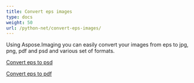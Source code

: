 ```yaml
---
title: Convert eps images
type: docs
weight: 50
url: /python-net/convert-eps-images/
---
```


Using Aspose.Imaging you can easily convert your images from eps to jpg, png, pdf and psd and various set of formats.

[Convert eps to psd](/imaging/python-net/convert-eps-to-psd/)

[Convert eps to pdf](/imaging/python-net/convert-eps-to-pdf/)
